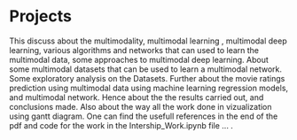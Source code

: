 # Projects
This discuss about the multimodality, multimodal learning , multimodal deep
learning, various algorithms and networks that can used to learn the multimodal data, some
approaches to multimodal deep learning. About some multimodal datasets that can be used
to learn a multimodal network. Some exploratory analysis on the Datasets. Further about the
movie ratings prediction using multimodal data using machine learning regression models,
and multimodal network. Hence about the the results carried out, and conclusions made.
Also about the way all the work done in vizualization using gantt diagram. One can find
the usefull references in the end of the pdf and code for the work in the Intership_Work.ipynb file ... . 
